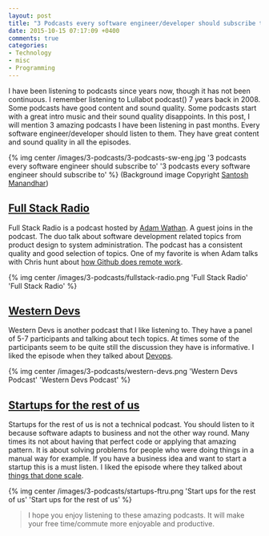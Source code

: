 ```yaml
---
layout: post
title: "3 Podcasts every software engineer/developer should subscribe to"
date: 2015-10-15 07:17:09 +0400
comments: true
categories:
- Technology
- misc
- Programming
---
```


I have been listening to podcasts since years now, though it has not been continuous. I remember listening to Lullabot podcast() 7 years back in 2008. Some podcasts have good content and sound quality. Some podcasts start with a great intro music and their sound quality disappoints. In this post, I will mention 3 amazing podcasts I have been listening in past months. Every software engineer/developer should listen to them. They have great content and sound quality in all the episodes.

{% img center /images/3-podcasts/3-podcasts-sw-eng.jpg '3 podcasts every software engineer should subscribe to' '3 podcasts every software engineer should subscribe to' %}
(Background image Copyright [Santosh Manandhar](https://www.facebook.com/san.supertramp))
<!-- more -->

## [Full Stack Radio](http://www.fullstackradio.com/)

Full Stack Radio is a podcast hosted by [Adam Wathan](http://adamwathan.me/). A guest joins in the podcast. The duo talk about software development related topics from product design to system administration. The podcast has a consistent quality and good selection of topics. One of my favorite is when Adam talks with Chris hunt about [how Github does remote work](http://www.fullstackradio.com/23).

{% img center /images/3-podcasts/fullstack-radio.png 'Full Stack Radio' 'Full Stack Radio' %}

## [Western Devs](http://www.westerndevs.com/podcasts/)

Western Devs is another podcast that I like listening to. They have a panel of 5-7 participants and talking about tech topics. At times some of the participants seem to be quite still the discussion they have is informative. I liked the episode when they talked about [Devops](http://www.westerndevs.com/podcasts/podcast-devops/).  

{% img center /images/3-podcasts/western-devs.png 'Western Devs Podcast' 'Western Devs Podcast' %}

## [Startups for the rest of us](http://www.startupsfortherestofus.com)

Startups for the rest of us is not a technical podcast. You should listen to it because software adapts to business and not the other way round. Many times its not about having that perfect code or applying that amazing pattern. It is about solving problems for people who were doing things in a manual way for example. If you have a business idea and want to start a startup this is a must listen. I liked the episode where they talked about
[things that done scale](http://www.startupsfortherestofus.com/episodes/episode-168-things-that-dont-scale-and-why-you-should-do-them).

{% img center /images/3-podcasts/startups-ftru.png 'Start ups for the rest of us' 'Start ups for the rest of us' %}

> I hope you enjoy listening to these amazing podcasts. It will make your free time/commute more enjoyable and productive.
